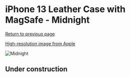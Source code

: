 # iPhone 13 Leather Case with MagSafe - Midnight

[Return to previous page](/iphone_13)

[High-resolution image from Apple](https://store.storeimages.cdn-apple.com/8756/as-images.apple.com/is/MM0M3?wid=4500&hei=4500&fmt=png)

<div style="width: 500px"><img src="/everyphone/MM0M3.png" alt="Midnight"></div>

## Under construction
